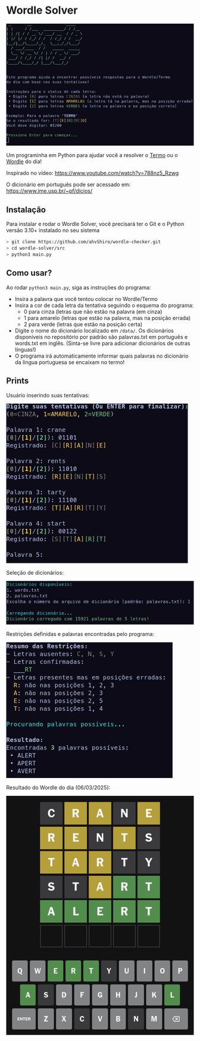 # Wordle Solver

![Print da tela inicial do Wordle Solver. Nela se encontram um título em ASCII, uma descrição sobre o programa e instruções par uso](images/tela_inicial.png)

Um programinha em Python para ajudar você a resolver o [Termo](https://term.ooo/) ou o [Wordle](https://www.nytimes.com/games/wordle/index.html) do dia!

Inspirado no vídeo:
<https://www.youtube.com/watch?v=788nz5_Rzwg>

O dicionário em português pode ser acessado em:
<https://www.ime.usp.br/~pf/dicios/>

## Instalação

Para instalar e rodar o Wordle Solver, você precisará ter o Git e o Python versão 3.10+ instalado no seu sistema

```bash
> git clone https://github.com/ahvShiro/wordle-checker.git
> cd wordle-solver/src
> python3 main.py
```

## Como usar?

Ao rodar `python3 main.py`, siga as instruções do programa:

- Insira a palavra que você tentou colocar no Wordle/Termo
- Insira a cor de cada letra da tentativa seguindo o esquema do programa:
  - 0 para cinza (letras que não estão na palavra (em cinza)
  - 1 para amarelo (letras que estão na palavra, mas na posição errada)
  - 2 para verde (letras que estão na posição certa)
- Digite o nome do dicionário localizado em `/data/`. Os dicionários disponíveis no repositório por padrão são palavras.txt em português e words.txt em inglês. (Sinta-se livre para adicionar dicionários de outras línguas!)
- O programa irá automaticamente informar quais palavras no dicionário da lingua portuguesa se encaixam no termo!

## Prints

Usuário inserindo suas tentativas:

![Print de um usuário inserindo as suas tentativas do wordle do dia. As tentativas foram: crane, rents, tarty e stats](images/tentativas.png)

Seleção de dicionários:

![Print do programa ](images/selecao_dicionarios.png)

Restrições definidas e palavras encontradas pelo programa:

![Print das restrições definidas pelo programa e dos possíveis resultados (alert, apert ou avert)](images/restricoes_resultados.png)

Resultado do Wordle do dia (06/03/2025):

![Print do wordle de hoje. O termo era "alert" e o meu programa não decepcionou!](images/exemplo_wordle.png)

